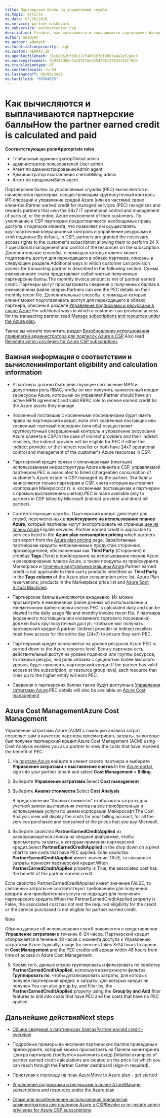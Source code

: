 ```yaml
---
title: Партнерские баллы за управляемые службы
ms.topic: article
ms.date: 05/26/2020
ms.service: partner-dashboard
ms.subservice: partnercenter-csp
description: Узнайте, как вычисляются и оплачиваются партнерские баллы (PEC) за управляемые службы для партнеров Майкрософт и как узнать, соответствуете ли вы требованиям для их получения.
author: adamyeh
ms.author: adamyeh
ms.localizationpriority: high
ms.custom: SEOMAY.20
ms.openlocfilehash: 31c82b52bf59c117f4605978f9903a4a2ef2adc8
ms.sourcegitcommit: 3a9318d0de7a159215cb454295125532134ff8de
ms.translationtype: HT
ms.contentlocale: ru-RU
ms.lasthandoff: 09/09/2020
ms.locfileid: "89564695"
---
```

# <a name="how-the-partner-earned-credit-is-calculated-and-paid"></a><span data-ttu-id="1d7a2-103">Как вычисляются и выплачиваются партнерские баллы</span><span class="sxs-lookup"><span data-stu-id="1d7a2-103">How the partner earned credit is calculated and paid</span></span>

<span data-ttu-id="1d7a2-104">**Соответствующие роли**</span><span class="sxs-lookup"><span data-stu-id="1d7a2-104">**Appropriate roles**</span></span>

- <span data-ttu-id="1d7a2-105">Глобальный администратор</span><span class="sxs-lookup"><span data-stu-id="1d7a2-105">Global admin</span></span>
- <span data-ttu-id="1d7a2-106">администратор пользователей.</span><span class="sxs-lookup"><span data-stu-id="1d7a2-106">User admin</span></span>
- <span data-ttu-id="1d7a2-107">Агент по администрированию</span><span class="sxs-lookup"><span data-stu-id="1d7a2-107">Admin agent</span></span>
- <span data-ttu-id="1d7a2-108">Администратор выставления счетов</span><span class="sxs-lookup"><span data-stu-id="1d7a2-108">Billing admin</span></span>
- <span data-ttu-id="1d7a2-109">Агент по продажам</span><span class="sxs-lookup"><span data-stu-id="1d7a2-109">Sales agent</span></span>

<span data-ttu-id="1d7a2-110">Партнерские баллы за управляемые службы (PEC) вычисляются и начисляются партнерам, осуществляющим круглосуточный контроль ИТ-операций и управление средой Azure (или ее частями) своих клиентов.</span><span class="sxs-lookup"><span data-stu-id="1d7a2-110">Partner earned credit for managed services (PEC) recognizes and rewards partners that own the 24x7 IT operational control and management of parts of, or the entire, Azure environment of their customers.</span></span> <span data-ttu-id="1d7a2-111">По умолчанию в CSP партнерам предоставляются необходимые права доступа к подписке клиента, что позволяет им осуществлять круглосуточный операционный контроль и управление ресурсами в этой подписке.</span><span class="sxs-lookup"><span data-stu-id="1d7a2-111">By default, in CSP, partners are granted the necessary access rights to the customer's subscription allowing them to perform 24 X 7 operational management and control of the resources on the subscription.</span></span> <span data-ttu-id="1d7a2-112">Дополнительные способы, с помощью которых клиент может подготовить доступ для переходящего в облако партнера, описаны в следующем разделе.</span><span class="sxs-lookup"><span data-stu-id="1d7a2-112">Additional ways in which customer can provision access for transacting partner is described in the following section.</span></span> <span data-ttu-id="1d7a2-113">Сумма ежемесячного счета представляет собой чистые полученные партнерские баллы.</span><span class="sxs-lookup"><span data-stu-id="1d7a2-113">The monthly invoice amount is net of partner earned credit.</span></span> <span data-ttu-id="1d7a2-114">Партнеры могут просматривать сведения о полученных баллах в ежемесячном файле сверки.</span><span class="sxs-lookup"><span data-stu-id="1d7a2-114">Partners can see the PEC details on their monthly recon file.</span></span> <span data-ttu-id="1d7a2-115">Дополнительные способы, с помощью которых клиент может подготавливать доступ для переходящего в облако партнера, описаны в разделе [Управление подписками и ресурсами в плане Azure](azure-plan-manage.md).</span><span class="sxs-lookup"><span data-stu-id="1d7a2-115">For additional ways in which a customer can provision access for the transacting partner, read [Manage subscriptions and resources under the Azure plan](azure-plan-manage.md).</span></span>

<span data-ttu-id="1d7a2-116">Также вы можете прочитать раздел [Возобновление использования привилегий администратора для подписок Azure в CSP](revoke-reinstate-csp.md).</span><span class="sxs-lookup"><span data-stu-id="1d7a2-116">Also read [Reinstate admin privileges for Azure CSP subscriptions](revoke-reinstate-csp.md)</span></span>

## <a name="important-eligibility-and-calculation-information"></a><span data-ttu-id="1d7a2-117">Важная информация о соответствии и вычислении</span><span class="sxs-lookup"><span data-stu-id="1d7a2-117">Important eligibility and calculation information</span></span>

- <span data-ttu-id="1d7a2-118">У партнера должно быть действующее соглашение MPN и допустимая роль RBAC, чтобы он мог получить начисленный кредит за ресурсы Azure, которыми он управляет.</span><span class="sxs-lookup"><span data-stu-id="1d7a2-118">Partner should have an active MPN agreement and valid RBAC role to receive earned credit for the Azure assets they manage.</span></span> 

- <span data-ttu-id="1d7a2-119">Косвенный поставщик с косвенными посредниками будет иметь право на партнерский кредит, если этот косвенный поставщик или косвенный торговый посредник (или оба) осуществляет круглосуточный операционный контроль и управление ресурсами Azure клиента в CSP.</span><span class="sxs-lookup"><span data-stu-id="1d7a2-119">In the case of indirect providers and their indirect resellers, the indirect provider will be eligible for PEC if either the indirect provider, or the indirect reseller or both have 24x7 operational control and management of the customer's Azure resources in CSP.</span></span>

- <span data-ttu-id="1d7a2-120">Партнерский кредит связан с оплачиваемым (платным) использованием инфраструктуры Azure клиента в CSP, управляемой партнером.</span><span class="sxs-lookup"><span data-stu-id="1d7a2-120">PEC is associated to billed (chargeable) consumption of customer's Azure estate in CSP managed by the partner.</span></span> <span data-ttu-id="1d7a2-121">Эти баллы начисляются только партнерам в CSP, счета которым выставляет корпорация Майкрософт (т. е. косвенным поставщикам и партнерам с прямым выставлением счетов).</span><span class="sxs-lookup"><span data-stu-id="1d7a2-121">PEC is made available only to partners in CSP billed by Microsoft (indirect provider and direct bill partner).</span></span> 

- <span data-ttu-id="1d7a2-122">Соответствующие службы. Партнерский кредит действует для служб, перечисленных в **прейскуранте на использование планов Azure**, который партнеры могут экспортировать на странице [цен на планы Azure](https://partner.microsoft.com/commerce/sales).</span><span class="sxs-lookup"><span data-stu-id="1d7a2-122">Eligible services: Partner earned credit is applicable to services listed in the **Azure plan consumption pricing** which partners can export from the [Azure plan pricing](https://partner.microsoft.com/commerce/sales) page.</span></span> <span data-ttu-id="1d7a2-123">Заработанные партнерами кредиты неприменимы к продуктам сторонних производителей, обозначенным как **Third Party** (Сторонние) в столбце **Tags** (Теги) в прейскуранте на использование планов Azure и резервирование планов Azure, а также продукты из прейскуранта Marketplace и [точечные виртуальные машины Azure](https://partner.microsoft.com/resources/collection/azure-spot-in-csp#/).</span><span class="sxs-lookup"><span data-stu-id="1d7a2-123">Partner earned credit is not applicable to third-party products identified as **Third Party** in the **Tags column** of the Azure plan consumption price list, Azure Plan reservations, products in the Marketplace price list and [Azure Spot Virtual Machines](https://partner.microsoft.com/resources/collection/azure-spot-in-csp#/).</span></span>

- <span data-ttu-id="1d7a2-124">Партнерские баллы вычисляются ежедневно. Их можно просмотреть в ежедневном файле данных об использовании и ежемесячном файле сверки счетов.</span><span class="sxs-lookup"><span data-stu-id="1d7a2-124">PEC is calculated daily and can be viewed in the daily usage file and monthly invoice recon file.</span></span> <span data-ttu-id="1d7a2-125">У партнера (косвенного поставщика или косвенного торгового посредника) должен быть круглосуточный доступ, чтобы он мог получать партнерский кредит.</span><span class="sxs-lookup"><span data-stu-id="1d7a2-125">A partner (indirect provider or indirect reseller) must have access for the entire day (24x7) to ensure they earn PEC.</span></span>  

- <span data-ttu-id="1d7a2-126">Партнерский кредит начисляется на уровне ресурсов Azure.</span><span class="sxs-lookup"><span data-stu-id="1d7a2-126">PEC is earned down to the Azure resource level.</span></span> <span data-ttu-id="1d7a2-127">Если у партнера есть действительный доступ на уровне подписки или группы ресурсов, то каждый ресурс, чья роль связана с сущностью более высокого уровня, будет приносить партнерский кредит.</span><span class="sxs-lookup"><span data-stu-id="1d7a2-127">If the partner has valid access at the subscription, or resource group level, each resource that roles up to the higher entity will earn PEC.</span></span>  

- <span data-ttu-id="1d7a2-128">Сведения о партнерских баллах также будут доступны в [Управлении затратами Azure](https://go.microsoft.com/fwlink/?linkid=2106482).</span><span class="sxs-lookup"><span data-stu-id="1d7a2-128">PEC details will also be available on [Azure Cost management](https://go.microsoft.com/fwlink/?linkid=2106482)</span></span>

## <a name="azure-cost-management"></a><span data-ttu-id="1d7a2-129">Azure Cost Management</span><span class="sxs-lookup"><span data-stu-id="1d7a2-129">Azure Cost Management</span></span>

<span data-ttu-id="1d7a2-130">Управление затратами Azure (ACM) с помощью анализа затрат позволяет вам в качестве партнера просматривать затраты, за которые был получен партнерский кредит.</span><span class="sxs-lookup"><span data-stu-id="1d7a2-130">Azure Cost Management (ACM) using Cost Analysis enables you as a partner to view the costs that have received the benefit of PEC.</span></span>  

1. <span data-ttu-id="1d7a2-131">На [портале Azure](https://portal.azure.com) войдите в клиент своего партнера и выберите **Управление затратами + выставление счетов**.</span><span class="sxs-lookup"><span data-stu-id="1d7a2-131">In the [Azure portal](https://portal.azure.com), sign into your partner tenant and select **Cost Management + Billing**.</span></span>

2. <span data-ttu-id="1d7a2-132">Выберите **Управление затратами**.</span><span class="sxs-lookup"><span data-stu-id="1d7a2-132">Select **Cost management**</span></span>

3. <span data-ttu-id="1d7a2-133">Выберите **Анализ стоимости**.</span><span class="sxs-lookup"><span data-stu-id="1d7a2-133">Select **Cost Analysis**</span></span>

   <span data-ttu-id="1d7a2-134">В представлении "Анализ стоимости" отобразятся затраты для учетной записи выставления счетов на все приобретенные и используемые услуги по ценам корпорации Майкрософт.</span><span class="sxs-lookup"><span data-stu-id="1d7a2-134">The Cost Analysis view will display the costs for your billing account, for all the services purchased and consumed at the prices that you pay Microsoft.</span></span>

4. <span data-ttu-id="1d7a2-135">Выберите свойство **PartnerEarnedCreditApplied** из раскрывающегося списка на сводной диаграмме, чтобы просмотреть затраты, к которым применен партнерский кредит.</span><span class="sxs-lookup"><span data-stu-id="1d7a2-135">Select **PartnerEarnedCreditApplied** in the drop down on a pivot chart to see costs that have PEC applied.</span></span> <span data-ttu-id="1d7a2-136">Если свойство **PartnerEarnedCreditApplied** имеет значение TRUE, то связанные затраты приносят партнерский кредит.</span><span class="sxs-lookup"><span data-stu-id="1d7a2-136">When **PartnerEarnedCreditApplied** property is True, the associated cost has the benefit of the partner earned credit.</span></span> 

<span data-ttu-id="1d7a2-137">Если свойство PartnerEarnedCreditApplied имеет значение FALSE, то связанные затраты не соответствуют требованиям для получения кредита или приобретенная услуга не подходит для получения партнерского кредита.</span><span class="sxs-lookup"><span data-stu-id="1d7a2-137">When the PartnerEarnedCreditApplied property is False, the associated cost has not met the required eligibility for the credit or the service purchased is not eligible for partner earned credit.</span></span>

>[!NOTE] 
><span data-ttu-id="1d7a2-138">Обычно данные об использовании служб появляются в представлении **Управление затратами** в течение 8–24 часов. Партнерский кредит отображается в течение 48 часов с момента доступа к Управлению затратами Azure.</span><span class="sxs-lookup"><span data-stu-id="1d7a2-138">Typically, usage for services takes 8-24 hours to appear in **Cost Management** and the PEC credits will appear within 48 hours from time of access in Azure Cost Management.</span></span>

5. <span data-ttu-id="1d7a2-139">Кроме того, данные можно группировать и фильтровать по свойству **PartnerEarnedCreditApplied**, используя возможности фильтра **Группировать по**, чтобы детализировать затраты, для которых получен партнерский кредит, и затраты, для которых кредит не получен.</span><span class="sxs-lookup"><span data-stu-id="1d7a2-139">You can also group by, and filter by, the **PartnerEarnedCreditApplied** property using the **Group by and Add** filter features to drill into costs that have PEC and the costs that have no PEC applied.</span></span>

## <a name="next-steps"></a><span data-ttu-id="1d7a2-140">Дальнейшие действия</span><span class="sxs-lookup"><span data-stu-id="1d7a2-140">Next steps</span></span>

- [<span data-ttu-id="1d7a2-141">Общие сведения о партнерских баллах</span><span class="sxs-lookup"><span data-stu-id="1d7a2-141">Partner earned credit - overview</span></span>](partner-earned-credit.md)

- <span data-ttu-id="1d7a2-142">Подробные примеры вычисления партнерских баллов приведены в прейскуранте, который можно просмотреть на Панели мониторинга Центра партнеров (требуется выполнить вход).</span><span class="sxs-lookup"><span data-stu-id="1d7a2-142">Detailed examples of partner earned credit calculations are located on the price list which you can reach through the Partner Center dashboard (sign-in required).</span></span>

- [<span data-ttu-id="1d7a2-143">Приступая к переходу на план Azure</span><span class="sxs-lookup"><span data-stu-id="1d7a2-143">Move to Azure plan - get started</span></span>](azure-plan-get-started.md)

- [<span data-ttu-id="1d7a2-144">Управление подписками и ресурсами в плане Azure</span><span class="sxs-lookup"><span data-stu-id="1d7a2-144">Manage subscriptions and resources under the Azure plan</span></span>](azure-plan-manage.md)

- [<span data-ttu-id="1d7a2-145">Отзыв или возобновление использования привилегий администратора для подписок Azure в CSP</span><span class="sxs-lookup"><span data-stu-id="1d7a2-145">Revoke or re-instate admin privileges for Azure CSP subscriptions  </span></span>](revoke-reinstate-csp.md)

